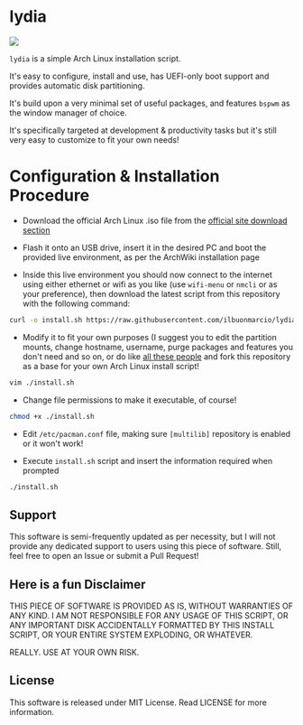 # lydia

![](0.png)

`lydia` is a simple Arch Linux installation script.

It's easy to configure, install and use, has UEFI-only boot support and provides automatic disk partitioning.

It's build upon a very minimal set of useful packages, and features `bspwm` as the window manager of choice.

It's specifically targeted at development & productivity tasks but it's still very easy to customize to fit your own needs!

# Configuration & Installation Procedure

- Download the official Arch Linux .iso file from the [official site download section](https://www.archlinux.org/download/)

- Flash it onto an USB drive, insert it in the desired PC and boot the provided live environment, as per the ArchWiki installation page

- Inside this live environment you should now connect to the internet using either ethernet or wifi as you like (use `wifi-menu` or `nmcli` or as your preference), then download the latest script from this repository with the following command:

```bash
curl -o install.sh https://raw.githubusercontent.com/ilbuonmarcio/lydia/master/install.sh
```

- Modify it to fit your own purposes (I suggest you to edit the partition mounts, change hostname, username, purge packages and features you don't need and so on, or do like [all these people](https://github.com/ilbuonmarcio/lydia/network/members) and fork this repository as a base for your own Arch Linux install script!

```bash
vim ./install.sh
```

- Change file permissions to make it executable, of course!

```bash
chmod +x ./install.sh
```

- Edit `/etc/pacman.conf` file, making sure `[multilib]` repository is enabled or it won't work!

- Execute `install.sh` script and insert the information required when prompted

```bash
./install.sh
```

## Support

This software is semi-frequently updated as per necessity, but I will not provide any dedicated support to users using this piece of software. Still, feel free to open an Issue or submit a Pull Request!

## Here is a fun Disclaimer

THIS PIECE OF SOFTWARE IS PROVIDED AS IS, WITHOUT WARRANTIES OF ANY KIND. I AM NOT RESPONSIBLE FOR ANY USAGE OF THIS SCRIPT, OR ANY IMPORTANT DISK ACCIDENTALLY FORMATTED BY THIS INSTALL SCRIPT, OR YOUR ENTIRE SYSTEM EXPLODING, OR WHATEVER.

REALLY. USE AT YOUR OWN RISK.

## License

This software is released under MIT License.
Read LICENSE for more information.
